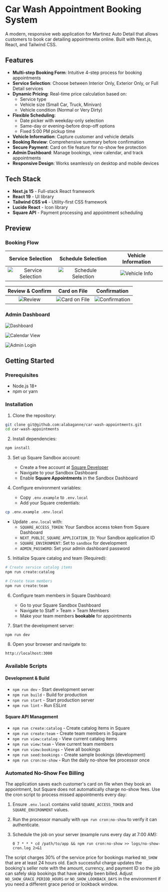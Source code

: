 
# Car Wash Appointment Booking System

A modern, responsive web application for Martinez Auto Detail that allows customers to book car detailing appointments online. Built with Next.js, React, and Tailwind CSS.

## Features

- **Multi-step Booking Form**: Intuitive 4-step process for booking appointments
- **Service Selection**: Choose between Interior Only, Exterior Only, or Full Detail services
- **Dynamic Pricing**: Real-time price calculation based on:
  - Service type
  - Vehicle size (Small Car, Truck, Minivan)
  - Vehicle condition (Normal or Very Dirty)
- **Flexible Scheduling**: 
  - Date picker with weekday-only selection
  - Same-day or evening-before drop-off options
  - Fixed 5:00 PM pickup time
- **Vehicle Information**: Capture customer and vehicle details
- **Booking Review**: Comprehensive summary before confirmation
- **Secure Payment**: Card on file feature for no-show fee protection
- **Admin Dashboard**: Manage bookings, view calendar, and track appointments
- **Responsive Design**: Works seamlessly on desktop and mobile devices

## Tech Stack

- **Next.js 15** - Full-stack React framework
- **React 19** - UI library
- **Tailwind CSS v4** - Utility-first CSS framework
- **Lucide React** - Icon library
- **Square API** - Payment processing and appointment scheduling

## Preview

### Booking Flow

| Service Selection | Schedule Selection | Vehicle Information |
|:-----------------:|:------------------:|:-------------------:|
| ![Service Selection](preview/service-selection.png) | ![Schedule Selection](preview/shcedule-selection.png) | ![Vehicle Info](preview/vehicle-info.png) |

| Review & Confirm | Card on File | Confirmation |
|:----------------:|:------------:|:------------:|
| ![Review](preview/review.png) | ![Card on File](preview/card-on-file.png) | ![Confirmation](preview/confirmation.png) |

### Admin Dashboard

![Dashboard](preview/dashboard.png)

![Calendar View](preview/dashboard-calendar.png)

![Admin Login](preview/auth.png)

## Getting Started

### Prerequisites

- Node.js 18+ 
- npm or yarn

### Installation

1. Clone the repository:
```bash
git clone git@github.com:alabaganne/car-wash-appointments.git
cd car-wash-appointments
```

2. Install dependencies:
```bash
npm install
```

3. Set up Square Sandbox account:
   - Create a free account at [Square Developer](https://developer.squareup.com)
   - Navigate to your Sandbox Dashboard
   - Enable **Square Appointments** in the Sandbox Dashboard

4. Configure environment variables:
   - Copy `.env.example` to `.env.local`
   - Add your Square credentials:
```bash
cp .env.example .env.local
```
   - Update `.env.local` with:
     - `SQUARE_ACCESS_TOKEN`: Your Sandbox access token from Square Dashboard
     - `NEXT_PUBLIC_SQUARE_APPLICATION_ID`: Your Sandbox application ID
     - `SQUARE_ENVIRONMENT`: Set to `sandbox` for development
     - `ADMIN_PASSWORD`: Set your admin dashboard password

5. Initialize Square catalog and team (Required):
```bash
# Create service catalog items
npm run create:catalog

# Create team members
npm run create:team
```

6. Configure team members in Square Dashboard:
   - Go to your Square Sandbox Dashboard
   - Navigate to Staff > Team > Team Members
   - Make your team members **bookable** for appointments

7. Start the development server:
```bash
npm run dev
```

8. Open your browser and navigate to:
```
http://localhost:3000
```

### Available Scripts

#### Development & Build
- `npm run dev` - Start development server
- `npm run build` - Build for production
- `npm run start` - Start production server
- `npm run lint` - Run ESLint

#### Square API Management
- `npm run create:catalog` - Create catalog items in Square
- `npm run create:team` - Create team members in Square
- `npm run view:catalog` - View current catalog items
- `npm run view:team` - View current team members
- `npm run view:bookings` - View all bookings
- `npm run seed:bookings` - Create sample bookings (development)
- `npm run cron:no-show` - Run the daily no-show fee processor once

### Automated No-Show Fee Billing

The application saves each customer's card on file when they book an appointment, but Square does not automatically charge
no-show fees. Use the cron script to process missed appointments every day:

1. Ensure `.env.local` contains valid `SQUARE_ACCESS_TOKEN` and `SQUARE_ENVIRONMENT` values.
2. Run the processor manually with `npm run cron:no-show` to verify it can authenticate.
3. Schedule the job on your server (example runs every day at 7:00 AM):

   ```cron
   0 7 * * * cd /path/to/app && npm run cron:no-show >> logs/no-show-cron.log 2>&1
   ```

The script charges 30% of the service price for bookings marked `NO_SHOW` that are at least 24 hours old. Each successful
charge updates the booking's seller note with the amount, currency, and payment ID so the job can safely skip bookings that
have already been billed. Adjust `NO_SHOW_GRACE_PERIOD_HOURS` or `NO_SHOW_LOOKBACK_DAYS` in the environment if you need a
different grace period or lookback window.
